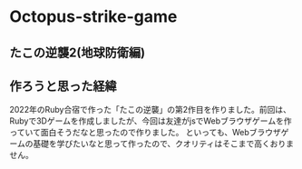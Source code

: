 # Octopus-strike-game 

## たこの逆襲2(地球防衛編)






## 作ろうと思った経緯
2022年のRuby合宿で作った「たこの逆襲」の第2作目を作りました。前回は、Rubyで3Dゲームを作成しましたが、今回は友達がjsでWebブラウザゲームを作っていて面白そうだなと思ったので作りました。
といっても、Webブラウザゲームの基礎を学びたいなと思って作ったので、クオリティはそこまで高くおりません。
